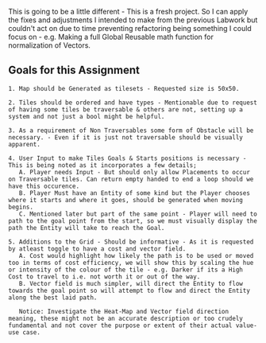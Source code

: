 
This is going to be a little different - This is a fresh project. So I can apply the fixes and adjustments I intended to make from the previous Labwork but couldn't act on due to time preventing refactoring being something I could focus on - e.g. Making a full Global Reusable math function for normalization of Vectors.

**Goals for this Assignment**
-- 
	1. Map should be Generated as tilesets - Requested size is 50x50.
	   
	2. Tiles should be ordered and have types - Mentionable due to request of having some tiles be traversable & others are not, setting up a system and not just a bool might be helpful.
	   
	3. As a requirement of Non Traversables some form of Obstacle will be necessary. - Even if it is just not traversable should be visually apparent.
	   
	4. User Input to make Tiles Goals & Starts positions is necessary - This is being noted as it incorporates a few details;
	   A. Player needs Input - But should only allow Placements to occur on Traversable tiles. Can return empty handed to end a loop should we have this occurence.
	   B. Player Must have an Entity of some kind but the Player chooses where it starts and where it goes, should be generated when moving begins.
	   C. Mentioned later but part of the same point - Player will need to path to the goal point from the start, so we must visually display the path the Entity will take to reach the Goal.
	   
	5. Additions to the Grid - Should be informative - As it is requested by atleast toggle to have a cost and vector field.
	   A. Cost would highlight how likely the path is to be used or moved too in terms of cost efficiency, we will show this by scaling the hue or intensity of the colour of the tile - e.g. Darker if its a High Cost to travel to i.e. not worth it or out of the way.
	   B. Vector field is much simpler, will direct the Entity to flow towards the goal point so will attempt to flow and direct the Entity along the best laid path.
	   
	   Notice: Investigate the Heat-Map and Vector field direction meaning, these might not be an accurate description or too crudely fundamental and not cover the purpose or extent of their actual value-use case.
	   
	   